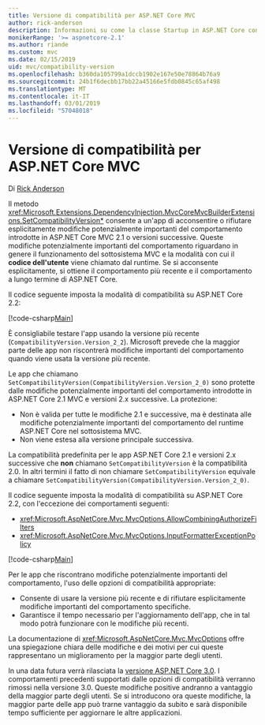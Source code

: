 ```yaml
---
title: Versione di compatibilità per ASP.NET Core MVC
author: rick-anderson
description: Informazioni su come la classe Startup in ASP.NET Core configura i servizi e la pipeline delle richieste dell'app.
monikerRange: '>= aspnetcore-2.1'
ms.author: riande
ms.custom: mvc
ms.date: 02/15/2019
uid: mvc/compatibility-version
ms.openlocfilehash: b360da105799a1dccb1902e167e50e78864b76a9
ms.sourcegitcommit: 24b1f6decbb17bb22a45166e5fdb0845c65af498
ms.translationtype: MT
ms.contentlocale: it-IT
ms.lasthandoff: 03/01/2019
ms.locfileid: "57048018"
---
```

# <a name="compatibility-version-for-aspnet-core-mvc"></a>Versione di compatibilità per ASP.NET Core MVC

Di [Rick Anderson](https://twitter.com/RickAndMSFT)

Il metodo <xref:Microsoft.Extensions.DependencyInjection.MvcCoreMvcBuilderExtensions.SetCompatibilityVersion*> consente a un'app di acconsentire o rifiutare esplicitamente modifiche potenzialmente importanti del comportamento introdotte in ASP.NET Core MVC 2.1 o versioni successive. Queste modifiche potenzialmente importanti del comportamento riguardano in genere il funzionamento del sottosistema MVC e la modalità con cui il **codice dell'utente** viene chiamato dal runtime. Se si acconsente esplicitamente, si ottiene il comportamento più recente e il comportamento a lungo termine di ASP.NET Core.

Il codice seguente imposta la modalità di compatibilità su ASP.NET Core 2.2:

[!code-csharp[Main](compatibility-version/samples/2.x/CompatibilityVersionSample/Startup.cs?name=snippet1)]

È consigliabile testare l'app usando la versione più recente (`CompatibilityVersion.Version_2_2`). Microsoft prevede che la maggior parte delle app non riscontrerà modifiche importanti del comportamento quando viene usata la versione più recente.

Le app che chiamano `SetCompatibilityVersion(CompatibilityVersion.Version_2_0)` sono protette dalle modifiche potenzialmente importanti del comportamento introdotte in ASP.NET Core 2.1 MVC e versioni 2.x successive. La protezione:

* Non è valida per tutte le modifiche 2.1 e successive, ma è destinata alle modifiche potenzialmente importanti del comportamento del runtime ASP.NET Core nel sottosistema MVC.
* Non viene estesa alla versione principale successiva.

La compatibilità predefinita per le app ASP.NET Core 2.1 e versioni 2.x successive che **non** chiamano `SetCompatibilityVersion` è la compatibilità 2.0. In altri termini il fatto di non chiamare `SetCompatibilityVersion` equivale a chiamare `SetCompatibilityVersion(CompatibilityVersion.Version_2_0)`.

Il codice seguente imposta la modalità di compatibilità su ASP.NET Core 2.2, con l'eccezione dei comportamenti seguenti:

* <xref:Microsoft.AspNetCore.Mvc.MvcOptions.AllowCombiningAuthorizeFilters>
* <xref:Microsoft.AspNetCore.Mvc.MvcOptions.InputFormatterExceptionPolicy>

[!code-csharp[Main](compatibility-version/samples/2.x/CompatibilityVersionSample/Startup2.cs?name=snippet1)]

Per le app che riscontrano modifiche potenzialmente importanti del comportamento, l'uso delle opzioni di compatibilità appropriate:

* Consente di usare la versione più recente e di rifiutare esplicitamente modifiche importanti del comportamento specifiche.
* Garantisce il tempo necessario per l'aggiornamento dell'app, che in tal modo potrà funzionare con le modifiche più recenti.

La documentazione di <xref:Microsoft.AspNetCore.Mvc.MvcOptions> offre una spiegazione chiara delle modifiche e dei motivi per cui queste rappresentano un miglioramento per la maggior parte degli utenti.

In una data futura verrà rilasciata la [versione ASP.NET Core 3.0](https://github.com/aspnet/Home/wiki/Roadmap). I comportamenti precedenti supportati dalle opzioni di compatibilità verranno rimossi nella versione 3.0. Queste modifiche positive andranno a vantaggio della maggior parte degli utenti. Se si introducono ora queste modifiche, la maggior parte delle app può trarne vantaggio da subito e sarà disponibile tempo sufficiente per aggiornare le altre applicazioni.
